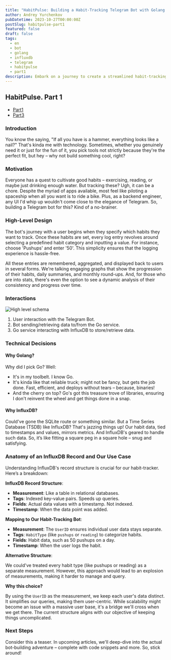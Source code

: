```yaml
---
title: "HabitPulse: Building a Habit-Tracking Telegram Bot with Golang and InfluxDB. Part 1"
author: Andrey Yurchenkov
pubDatetime: 2023-10-27T00:00:00Z
postSlug: habitpulse-part1
featured: false
draft: false
tags:
  - en
  - bot
  - golang
  - influxdb
  - telegram
  - habitpulse
  - part1
description: Embark on a journey to create a streamlined habit-tracking Telegram bot with Golang and InfluxDB. This article breaks down the design choices, from the simplicity of Telegram's interface to the power of time-series data, setting the stage for a hands-on coding adventure in subsequent pieces.
---
```


## HabitPulse. Part 1

- [Part1](habitpulse-part2)
- [Part3](habitpulse-part3)

### Introduction

You know the saying, "If all you have is a hammer, everything looks like a nail?" That's kinda me with technology. Sometimes, whether you genuinely need it or just for the fun of it, you pick tools not strictly because they're the perfect fit, but hey – why not build something cool, right?

### Motivation

Everyone has a quest to cultivate good habits – exercising, reading, or maybe just drinking enough water. But tracking these? Ugh, it can be a chore. Despite the myriad of apps available, most feel like piloting a spaceship when all you want is to ride a bike. Plus, as a backend engineer, any UI I'd whip up wouldn't come close to the elegance of Telegram. So, building a Telegram bot for this? Kind of a no-brainer.

### High-Level Design

The bot's journey with a user begins when they specify which habits they want to track. Once these habits are set, every log entry revolves around selecting a predefined habit category and inputting a value. For instance, choose 'Pushups' and enter '50'. This simplicity ensures that the logging experience is hassle-free.

All these entries are remembered, aggregated, and displayed back to users in several forms. We're talking engaging graphs that show the progression of their habits, daily summaries, and monthly round-ups. And, for those who are into stats, there's even the option to see a dynamic analysis of their consistency and progress over time.

### Interactions

![High level schema](@assets/habitpulse/high-level-design.png)

1. User interaction with the Telegram Bot.
2. Bot sending/retrieving data to/from the Go service.
3. Go service interacting with InfluxDB to store/retrieve data.

### Technical Decisions

#### Why Golang?

Why did I pick Go? Well:

- It's in my toolbelt. I know Go.
- It's kinda like that reliable truck; might not be fancy, but gets the job done. Fast, efficient, and deploys without tears – because, binaries!
- And the cherry on top? Go's got this treasure trove of libraries, ensuring I don't reinvent the wheel and get things done in a snap.

#### Why InfluxDB?

Could've gone the SQLite route or something similar. But a Time Series Database (TSDB) like InfluxDB? That's jazzing things up! Our habit data, tied to timestamps and values, mirrors metrics. And InfluxDB's geared to handle such data. So, it’s like fitting a square peg in a square hole – snug and satisfying.

### Anatomy of an InfluxDB Record and Our Use Case

Understanding InfluxDB's record structure is crucial for our habit-tracker. Here’s a breakdown:

**InfluxDB Record Structure**:

- **Measurement**: Like a table in relational databases.
- **Tags**: Indexed key-value pairs. Speeds up queries.
- **Fields**: Actual data values with a timestamp. Not indexed.
- **Timestamp**: When the data point was added.

**Mapping to Our Habit-Tracking Bot**:

- **Measurement**: The `UserID` ensures individual user data stays separate.
- **Tags**: `HabitType` (like `pushups` or `reading`) to categorize habits.
- **Fields**: Habit data, such as 50 pushups on a day.
- **Timestamp**: When the user logs the habit.

**Alternative Structure**:

We could've treated every habit type (like pushups or reading) as a separate measurement. However, this approach would lead to an explosion of measurements, making it harder to manage and query.

**Why this choice?**

By using the `UserID` as the measurement, we keep each user's data distinct. It simplifies our queries, making them user-centric. While scalability might become an issue with a massive user base, it's a bridge we'll cross when we get there. The current structure aligns with our objective of keeping things uncomplicated.

### Next Steps

Consider this a teaser. In upcoming articles, we'll deep-dive into the actual bot-building adventure – complete with code snippets and more. So, stick around!
